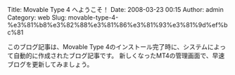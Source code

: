 Title: Movable Type 4 へようこそ！
Date: 2008-03-23 00:15
Author: admin
Category: web
Slug: movable-type-4-%e3%81%b8%e3%82%88%e3%81%86%e3%81%93%e3%81%9d%ef%bc%81

このブログ記事は、Movable Type
4のインストール完了時に、システムによって自動的に作成されたブログ記事です。
新しくなったMT4の管理画面で、早速ブログを更新してみましょう。
